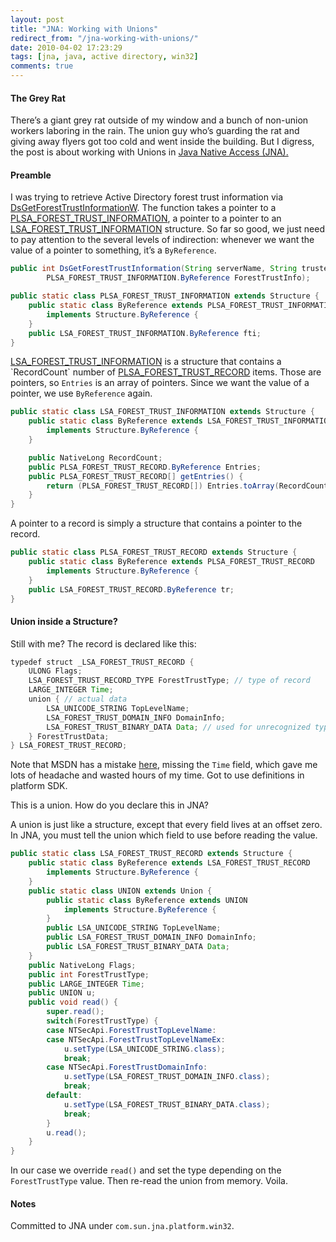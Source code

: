```yaml
---
layout: post
title: "JNA: Working with Unions"
redirect_from: "/jna-working-with-unions/"
date: 2010-04-02 17:23:29
tags: [jna, java, active directory, win32]
comments: true
---
```


#### The Grey Rat

There’s a giant grey rat outside of my window and a bunch of non-union workers laboring in the rain. The union guy who’s guarding the rat and giving away flyers got too cold and went inside the building. But I digress, the post is about working with Unions in [Java Native Access (JNA).](https://github.com/twall/jna/)

#### Preamble

I was trying to retrieve Active Directory forest trust information via [DsGetForestTrustInformationW](http://msdn.microsoft.com/en-us/library/ms675988(VS.85).aspx). The function takes a pointer to a [PLSA_FOREST_TRUST_INFORMATION](http://msdn.microsoft.com/en-us/library/aa378335(VS.85).aspx), a pointer to a pointer to an [LSA_FOREST_TRUST_INFORMATION](http://msdn.microsoft.com/en-us/library/aa378335(VS.85).aspx) structure. So far so good, we just need to pay attention to the several levels of indirection: whenever we want the value of a pointer to something, it’s a `ByReference`.

```java
public int DsGetForestTrustInformation(String serverName, String trustedDomainName, int Flags,
        PLSA_FOREST_TRUST_INFORMATION.ByReference ForestTrustInfo);
```

```java
public static class PLSA_FOREST_TRUST_INFORMATION extends Structure {
    public static class ByReference extends PLSA_FOREST_TRUST_INFORMATION
        implements Structure.ByReference {
    }
    public LSA_FOREST_TRUST_INFORMATION.ByReference fti;
}
```

[LSA_FOREST_TRUST_INFORMATION](http://msdn.microsoft.com/en-us/library/aa378335(VS.85).aspx) is a structure that contains a `RecordCount` number of [PLSA_FOREST_TRUST_RECORD](http://msdn.microsoft.com/en-us/library/aa378336(v=VS.85).aspx) items. Those are pointers, so `Entries` is an array of pointers. Since we want the value of a pointer, we use `ByReference` again.

```java
public static class LSA_FOREST_TRUST_INFORMATION extends Structure {
    public static class ByReference extends LSA_FOREST_TRUST_INFORMATION
        implements Structure.ByReference {
    }

    public NativeLong RecordCount;
    public PLSA_FOREST_TRUST_RECORD.ByReference Entries;
    public PLSA_FOREST_TRUST_RECORD[] getEntries() {
        return (PLSA_FOREST_TRUST_RECORD[]) Entries.toArray(RecordCount.intValue());
    }
}
```

A pointer to a record is simply a structure that contains a pointer to the record.

```java
public static class PLSA_FOREST_TRUST_RECORD extends Structure {
    public static class ByReference extends PLSA_FOREST_TRUST_RECORD
        implements Structure.ByReference {
    }
    public LSA_FOREST_TRUST_RECORD.ByReference tr;
}
```

#### Union inside a Structure?

Still with me? The record is declared like this:

```java
typedef struct _LSA_FOREST_TRUST_RECORD {
    ULONG Flags;
    LSA_FOREST_TRUST_RECORD_TYPE ForestTrustType; // type of record
    LARGE_INTEGER Time;
    union { // actual data
        LSA_UNICODE_STRING TopLevelName;
        LSA_FOREST_TRUST_DOMAIN_INFO DomainInfo;
        LSA_FOREST_TRUST_BINARY_DATA Data; // used for unrecognized types
    } ForestTrustData;
} LSA_FOREST_TRUST_RECORD;
```

Note that MSDN has a mistake [here](http://msdn.microsoft.com/en-us/library/aa378336(VS.85).aspx), missing the `Time` field, which gave me lots of headache and wasted hours of my time. Got to use definitions in platform SDK.

This is a union. How do you declare this in JNA?

A union is just like a structure, except that every field lives at an offset zero. In JNA, you must tell the union which field to use before reading the value.

```java
public static class LSA_FOREST_TRUST_RECORD extends Structure {
    public static class ByReference extends LSA_FOREST_TRUST_RECORD
        implements Structure.ByReference {
    }
    public static class UNION extends Union {
        public static class ByReference extends UNION
            implements Structure.ByReference {
        }
        public LSA_UNICODE_STRING TopLevelName;
        public LSA_FOREST_TRUST_DOMAIN_INFO DomainInfo;
        public LSA_FOREST_TRUST_BINARY_DATA Data;
    }
    public NativeLong Flags;
    public int ForestTrustType;
    public LARGE_INTEGER Time;
    public UNION u;
    public void read() {
        super.read();
        switch(ForestTrustType) {
        case NTSecApi.ForestTrustTopLevelName:
        case NTSecApi.ForestTrustTopLevelNameEx:
            u.setType(LSA_UNICODE_STRING.class);
            break;
        case NTSecApi.ForestTrustDomainInfo:
            u.setType(LSA_FOREST_TRUST_DOMAIN_INFO.class);
            break;
        default:
            u.setType(LSA_FOREST_TRUST_BINARY_DATA.class);
            break;
        }
        u.read();
    }
}
```

In our case we override `read()` and set the type depending on the `ForestTrustType` value. Then re-read the union from memory. Voila.

#### Notes

Committed to JNA under `com.sun.jna.platform.win32`.

